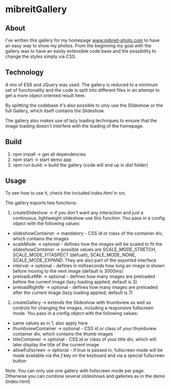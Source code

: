 # mibreitGallery

## About

I've written this gallery for my homepage www.mibreit-photo.com to have an easy way to show my photos. From the beginning my goal with the gallery was to have an easily extensible code base and the possibility to change the styles simply via CSS.

## Technology

A mix of ES6 and JQuery was used. The gallery is reduced to a minimum set of functionality and the code is split into different files in an attempt to get a more object oriented result here.

By splitting the codebase it's also possible to only use the Slideshow or the full Gallery, which itself contains the Slideshow.

The gallery also makes use of lazy loading techniques to ensure that the image loading doesn't interfere with the loading of the homepage.

## Build

1. npm install -> get all dependencies
2. npm start -> start demo app
3. npm run build -> build the gallery (code will end up in _dist_ folder)

## Usage

To see how to use it, check the included _index.html_ in src.

The gallery exports two functions:

1. createSlideshow -> if you don't want any interaction and just a continuous, lightweight slideshow use this function. You pass in a config object with the following values:

- slideshowContainer -> mandatory - CSS id or class of the container div, which contains the images
- scaleMode -> optional - defines how the images will be scaled to fit the _slideshowContainer_ -> possible values are SCALE_MODE_STRETCH, SCALE_MODE_FITASPECT (defualt), SCALE_MODE_NONE, SCALE_MODE_EXPAND. They are also part of the exported interface
- interval -> optional - defines in milliseconds how long an image is shown before moving to the next image (default is 3000ms)
- preloadLeftNr -> optional - defines how many images are preloaded before the current image (lazy loading applied; default is 3)
- preloadRightNr -> optional - defines how many images are preloaded after the current image (lazy loading applied; default is 7)

2. createGallery -> extends the Slideshow with thumbview as well as controls for changing the images, including a responsive fullscreen mode. You pass in a config object with the following values:

- same values as in 1. also apply here
- thumbviewContainer -> optional - CSS id or class of your thumbview container div, which contains the thumb images
- titleContainer -> optional - CSS id or class of your title div, which will later display the title of the current image
- allowFullscreen -> optional - if true is passed in, fullscreen mode will be made available via the _f_ key on the keyboard and via a special fullscreen button

Note: You can only use one gallery with fullscreen mode per page. Otherwise you can combine several slideshows and galleries as in the demo (index.html)
